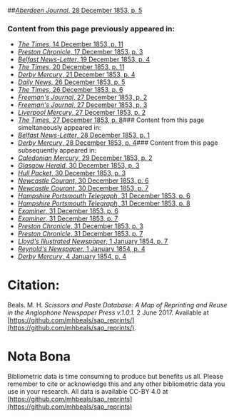 ##[*Aberdeen Journal*, 28 December 1853, p. 5](https://mhbeals.github.io/sap_html/Aberdeen-Journal/Aberdeen-Journal-28-December-1853-p-5)

### Content from this page previously appeared in:
+ [*The Times*, 14 December 1853, p. 11](https://mhbeals.github.io/sap_html/The-Times/The-Times-14-December-1853-p-11)
+ [*Preston Chronicle*, 17 December 1853, p. 3](https://mhbeals.github.io/sap_html/Preston-Chronicle/Preston-Chronicle-17-December-1853-p-3)
+ [*Belfast News-Letter*, 19 December 1853, p. 4](https://mhbeals.github.io/sap_html/Belfast-News-Letter/Belfast-News-Letter-19-December-1853-p-4)
+ [*The Times*, 20 December 1853, p. 11](https://mhbeals.github.io/sap_html/The-Times/The-Times-20-December-1853-p-11)
+ [*Derby Mercury*, 21 December 1853, p. 4](https://mhbeals.github.io/sap_html/Derby-Mercury/Derby-Mercury-21-December-1853-p-4)
+ [*Daily News*, 26 December 1853, p. 5](https://mhbeals.github.io/sap_html/Daily-News/Daily-News-26-December-1853-p-5)
+ [*The Times*, 26 December 1853, p. 6](https://mhbeals.github.io/sap_html/The-Times/The-Times-26-December-1853-p-6)
+ [*Freeman's Journal*, 27 December 1853, p. 2](https://mhbeals.github.io/sap_html/Freeman's-Journal/Freeman's-Journal-27-December-1853-p-2)
+ [*Freeman's Journal*, 27 December 1853, p. 3](https://mhbeals.github.io/sap_html/Freeman's-Journal/Freeman's-Journal-27-December-1853-p-3)
+ [*Liverpool Mercury*, 27 December 1853, p. 2](https://mhbeals.github.io/sap_html/Liverpool-Mercury/Liverpool-Mercury-27-December-1853-p-2)
+ [*The Times*, 27 December 1853, p. 8](https://mhbeals.github.io/sap_html/The-Times/The-Times-27-December-1853-p-8)### Content from this page simeltaneously appeared in:
+ [*Belfast News-Letter*, 28 December 1853, p. 1](https://mhbeals.github.io/sap_html/Belfast-News-Letter/Belfast-News-Letter-28-December-1853-p-1)
+ [*Derby Mercury*, 28 December 1853, p. 4](https://mhbeals.github.io/sap_html/Derby-Mercury/Derby-Mercury-28-December-1853-p-4)### Content from this page subsequently appeared in:
+ [*Caledonian Mercury*, 29 December 1853, p. 2](https://mhbeals.github.io/sap_html/Caledonian-Mercury/Caledonian-Mercury-29-December-1853-p-2)
+ [*Glasgow Herald*, 30 December 1853, p. 3](https://mhbeals.github.io/sap_html/Glasgow-Herald/Glasgow-Herald-30-December-1853-p-3)
+ [*Hull Packet*, 30 December 1853, p. 3](https://mhbeals.github.io/sap_html/Hull-Packet/Hull-Packet-30-December-1853-p-3)
+ [*Newcastle Courant*, 30 December 1853, p. 6](https://mhbeals.github.io/sap_html/Newcastle-Courant/Newcastle-Courant-30-December-1853-p-6)
+ [*Newcastle Courant*, 30 December 1853, p. 7](https://mhbeals.github.io/sap_html/Newcastle-Courant/Newcastle-Courant-30-December-1853-p-7)
+ [*Hampshire Portsmouth Telegraph*, 31 December 1853, p. 6](https://mhbeals.github.io/sap_html/Hampshire-Portsmouth-Telegraph/Hampshire-Portsmouth-Telegraph-31-December-1853-p-6)
+ [*Hampshire Portsmouth Telegraph*, 31 December 1853, p. 8](https://mhbeals.github.io/sap_html/Hampshire-Portsmouth-Telegraph/Hampshire-Portsmouth-Telegraph-31-December-1853-p-8)
+ [*Examiner*, 31 December 1853, p. 6](https://mhbeals.github.io/sap_html/Examiner/Examiner-31-December-1853-p-6)
+ [*Examiner*, 31 December 1853, p. 7](https://mhbeals.github.io/sap_html/Examiner/Examiner-31-December-1853-p-7)
+ [*Preston Chronicle*, 31 December 1853, p. 3](https://mhbeals.github.io/sap_html/Preston-Chronicle/Preston-Chronicle-31-December-1853-p-3)
+ [*Preston Chronicle*, 31 December 1853, p. 7](https://mhbeals.github.io/sap_html/Preston-Chronicle/Preston-Chronicle-31-December-1853-p-7)
+ [*Lloyd's Illustrated Newspaper*, 1 January 1854, p. 7](https://mhbeals.github.io/sap_html/Lloyd's-Illustrated-Newspaper/Lloyd's-Illustrated-Newspaper-1-January-1854-p-7)
+ [*Reynold's Newspaper*, 1 January 1854, p. 4](https://mhbeals.github.io/sap_html/Reynold's-Newspaper/Reynold's-Newspaper-1-January-1854-p-4)
+ [*Derby Mercury*, 4 January 1854, p. 4](https://mhbeals.github.io/sap_html/Derby-Mercury/Derby-Mercury-4-January-1854-p-4)
                    
# Citation: 

Beals. M. H. *Scissors and Paste Database: A Map of Reprinting and Reuse in the Anglophone Newspaper Press v.1.0.1.* 2 June 2017. Available at [https://github.com/mhbeals/sap_reprints/](https://github.com/mhbeals/sap_reprints/). 
                    
# Nota Bona

Bibliometric data is time consuming to produce but benefits us all. Please remember to cite or acknowledge this and any other bibliometric data you use in your research. All data is available CC-BY 4.0 at [https://github.com/mhbeals/sap_reprints](https://github.com/mhbeals/sap_reprints)